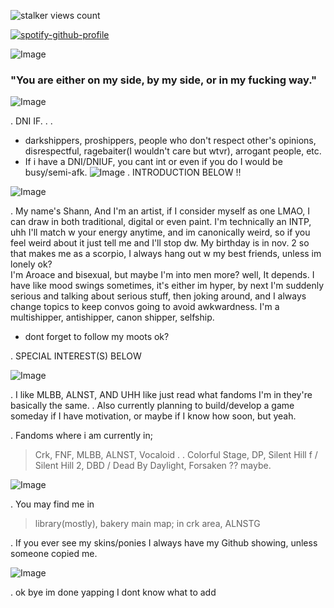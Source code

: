 ![stalker views count](https://komarev.com/ghpvc/?username=IntoxicatingLust&label=stalker%20views%20count&color=ff0000)

[![spotify-github-profile](https://spotify-github-profile.kittinanx.com/api/view?uid=3174vbnlzenqshrjfcmumfhxe2ie&cover_image=true&theme=default&show_offline=true&background_color=121212&interchange=false&profanity=false)](https://github.com/kittinan/spotify-github-profile)
</a>

<div align="left">

![Image](https://github.com/user-attachments/assets/6e8969fb-48e7-4d83-bdd1-5cce37f6e7c6)

### "You are either on my side, by my side, or in my fucking way."

![Image](https://github.com/user-attachments/assets/ae5b202b-181a-4482-9ba5-3501bc46e4f2)

. DNI IF. . .
- darkshippers, proshippers, people who don't respect other's opinions, disrespectful, ragebaiter(I wouldn't care but wtvr), arrogant people, etc.
- If i have a DNI/DNIUF, you cant int or even if you do I would be busy/semi-afk.
![Image](https://github.com/user-attachments/assets/99254f67-475d-4bd9-a621-a1bbeb318650)
. INTRODUCTION BELOW !!

![Image](https://github.com/user-attachments/assets/d75a34ed-6a07-4089-a857-686fd6ff7fb1)

. My name's Shann, And I'm an artist, if I consider myself as one LMAO, I can draw in both traditional, digital or even paint. I'm technically an INTP, uhh I'll match w your energy anytime, and im canonically weird, so if you feel weird about it just tell me and I'll stop dw. My birthday is in nov. 2 so that makes me as a scorpio, I always hang out w my best friends, unless im lonely ok?
<br> I'm Aroace and bisexual, but maybe I'm into men more? well, It depends. I have like mood swings sometimes, it's either im hyper, by next I'm suddenly serious and talking about serious stuff, then joking around, and I always change topics to keep convos going to avoid awkwardness. I'm a multishipper, antishipper, canon shipper, selfship. 
- dont forget to follow my moots ok?

</div>

<div align="Left">

. SPECIAL INTEREST(S) BELOW

![Image](https://github.com/user-attachments/assets/f5c83257-958f-4add-a990-25a69769a388)

. I like MLBB, ALNST, AND UHH like just read what fandoms I'm in they're basically the same. 
. Also currently planning to build/develop a game someday if I have motivation, or maybe if I know how soon, but yeah.

. Fandoms where i am currently in;
> Crk, FNF, MLBB, ALNST, Vocaloid . . Colorful Stage, DP, Silent Hill f / Silent Hill 2, DBD / Dead By Daylight, Forsaken ?? maybe.

 ![Image](https://github.com/user-attachments/assets/fbabad7f-4e9a-43dc-9572-3f9d19cf9159)

 
. You may find me in 
> library(mostly), bakery
> main map; in crk area, ALNSTG

. If you ever see my skins/ponies I always have my Github showing, unless someone copied me. 

![Image](https://github.com/user-attachments/assets/011e0dca-4913-4ced-aff1-f3d95f70dd17)

 . ok bye im done yapping I dont know what to add

</div>

